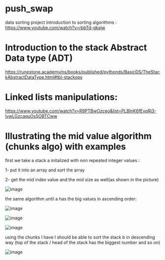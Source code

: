 # push_swap
data sorting project 
Introduction to sorting algorithms : https://www.youtube.com/watch?v=rbbTd-gkajw


# Introduction to the stack Abstract Data type (ADT)


https://runestone.academy/ns/books/published/pythonds/BasicDS/TheStackAbstractDataType.html#tbl-stackops

# Linked lists manipulations:

https://www.youtube.com/watch?v=R9PTBwOzceo&list=PLBlnK6fEyqRi3-lvwLGzcaquOs5OBTCww

# Illustrating the mid value algorithm (chunks algo) with examples

first we take a stack a initalized with non repeated integer values : 

1- put it into an array and sort the array

2- get the mid index value and the mid size as well(as shown in the picture)

![image](https://github.com/user-attachments/assets/94a1a121-630a-4fc3-8fd7-6c825065a674)

the same algorithm until a has the big values in ascending order:

![image](https://github.com/user-attachments/assets/1ac03f46-45c7-4a76-865a-f1d1cd0f789f)

![image](https://github.com/user-attachments/assets/3c12c629-5497-4a4f-8ade-85866d3f5bc8)

![image](https://github.com/user-attachments/assets/ca3879f7-1d31-4922-94d0-b761c065257d)

using the chunks I have I should be able to sort the stack b in descending way (top of the stack / head of the stack has the biggest number and so on)

![image](https://github.com/user-attachments/assets/8955b2ac-1828-430c-ad60-34ad3440cf3e)





